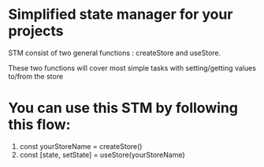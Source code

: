 # Simplified state manager for your projects

STM consist of two general functions : createStore and useStore.

These two functions will cover most simple tasks with setting/getting values to/from the store

# You can use this STM by following this flow:

1) const yourStoreName = createStore()
2) const [state, setState] = useStore(yourStoreName)